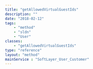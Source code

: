 ```yaml
---
title: "getAllowedVirtualGuestIds"
description: ""
date: "2018-02-12"
tags:
    - "method"
    - "sldn"
    - "User"
classes:
    - "getAllowedVirtualGuestIds"
type: "reference"
layout: "method"
mainService : "SoftLayer_User_Customer"
---
```

